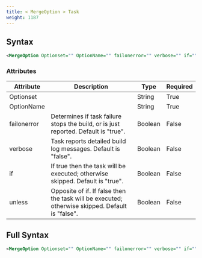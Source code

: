 ```yaml
---
title: < MergeOption > Task
weight: 1187
---
```

## Syntax
```xml
<MergeOption Optionset="" OptionName="" failonerror="" verbose="" if="" unless="" />
```
### Attributes
| Attribute | Description | Type | Required |
| --------- | ----------- | ---- | -------- |
| Optionset |  | String | True |
| OptionName |  | String | True |
| failonerror | Determines if task failure stops the build, or is just reported. Default is &quot;true&quot;. | Boolean | False |
| verbose | Task reports detailed build log messages.  Default is &quot;false&quot;. | Boolean | False |
| if | If true then the task will be executed; otherwise skipped. Default is &quot;true&quot;. | Boolean | False |
| unless | Opposite of if.  If false then the task will be executed; otherwise skipped. Default is &quot;false&quot;. | Boolean | False |

## Full Syntax
```xml
<MergeOption Optionset="" OptionName="" failonerror="" verbose="" if="" unless="" />
```
